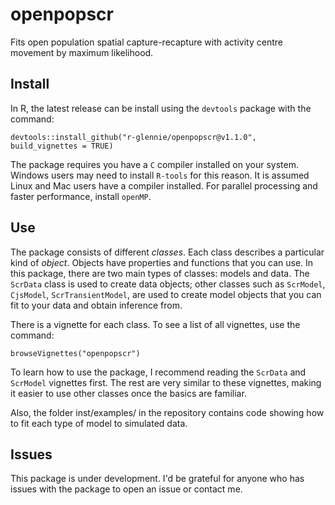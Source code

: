 # openpopscr
Fits open population spatial capture-recapture with
activity centre movement by maximum likelihood.

## Install 

In R, the latest release can be install using the <code>devtools</code> package
with the command: 

```
devtools::install_github("r-glennie/openpopscr@v1.1.0", build_vignettes = TRUE)
```

The package requires you have a <code>C</code> compiler installed on your system. 
Windows users may need to install <code>R-tools</code> for this reason. 
It is assumed Linux and Mac users have a compiler installed. 
For parallel processing and faster performance, install <code>openMP</code>. 

## Use

The package consists of different <em>classes</em>. Each class describes a 
particular kind of <em>object</em>. Objects have properties and functions that
you can use. In this package, there are two main types of classes: models and
data. The <code>ScrData</code> class is used to create data objects; other
classes such as <code>ScrModel</code>, <code>CjsModel</code>, <code>ScrTransientModel</code>, are used to create model objects that you can fit to your data and 
obtain inference from. 

There is a vignette for each class. To see a list of all vignettes, use the
command: 

```
browseVignettes("openpopscr")
```
To learn how to use the package, I recommend reading the <code>ScrData</code>
and <code>ScrModel</code> vignettes first. The rest are very similar to these
vignettes, making it easier to use other classes once the basics are familiar.

Also, the folder inst/examples/ in the repository contains code showing how to fit
each type of model to simulated data. 

## Issues 

This package is under development. I'd be grateful for anyone who has issues
with the package to open an issue or contact me. 


